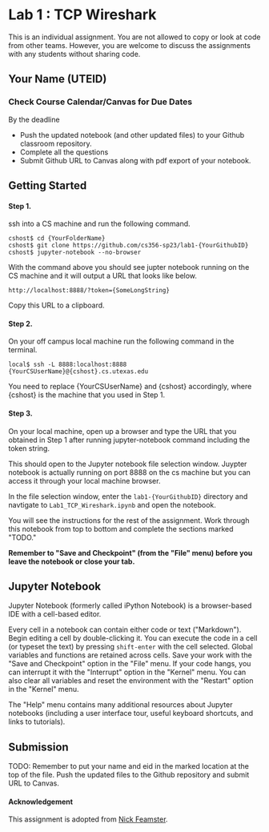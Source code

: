 # Lab 1 : TCP Wireshark
  
This is an individual assignment. You are not allowed to copy or look at code from other teams. However,
you are welcome to discuss the assignments with any students without sharing code.

## Your Name (UTEID)


### Check Course Calendar/Canvas for Due Dates
By the deadline
* Push the updated notebook (and other updated files) to your Github classroom repository.
* Complete all the questions 
* Submit Github URL to Canvas along with pdf export of your notebook.

## Getting Started

#### Step 1.
ssh into a CS machine and run the following command.
```
cshost$ cd {YourFolderName}
cshost$ git clone https://github.com/cs356-sp23/lab1-{YourGithubID}
cshost$ jupyter-notebook --no-browser
```
With the command above you should see jupter notebook running on the CS machine and it will output a URL that looks like below.
```
http://localhost:8888/?token={SomeLongString}
```
Copy this URL to a clipboard. 

#### Step 2.
On your off campus local machine run the following command in the terminal.
```
local$ ssh -L 8888:localhost:8888 {YourCSUserName}@{cshost}.cs.utexas.edu
```
You need to replace {YourCSUserName} and {cshost} accordingly, where {cshost} is the machine that you used in Step 1. 

#### Step 3.
On your local machine, open up a browser and type the URL that you obtained in Step 1 after running jupyter-notebook command including the token string.

This should open to the Jupyter notebook file selection window.  Juypter notebook is actually running on port
8888 on the cs machine but you can access it through your local machine browser.

In the file selection window, enter the `lab1-{YourGithubID}` directory and 
navtigate to `Lab1_TCP_Wireshark.ipynb` and open the notebook. 

You will see the instructions for the rest of the assignment.  Work through this notebook from top to bottom and complete the sections marked "TODO."

**Remember to "Save and Checkpoint" (from the "File" menu) before you leave the
notebook or close your tab.**  

## Jupyter Notebook

Jupyter Notebook (formerly called iPython Notebook) is a browser-based IDE with
a cell-based editor.

Every cell in a notebook can contain either code or text ("Markdown"). Begin
editing a cell by double-clicking it. You can execute the code in a cell (or
typeset the text) by pressing `shift-enter` with the cell selected.  Global
variables and functions are retained across cells. Save your work with the
"Save and Checkpoint" option in the "File" menu. If your code hangs, you can
interrupt it with the "Interrupt" option in the "Kernel" menu.  You can also
clear all variables and reset the environment with the "Restart" option in the
"Kernel" menu.

The "Help" menu contains many additional resources about Jupyter notebooks
(including a user interface tour, useful keyboard shortcuts, and links to
tutorials).

## Submission

TODO: Remember to put your name and eid in the marked location at the top of the
file. Push the updated files to the Github repository and submit URL to Canvas.

#### Acknowledgement
This assignment is adopted from [Nick Feamster](https://computernetworksbook.com/resources.html).
